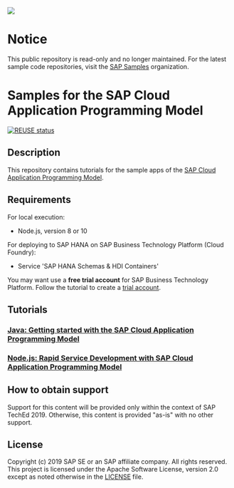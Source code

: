 ![](https://img.shields.io/badge/STATUS-NOT%20CURRENTLY%20MAINTAINED-red.svg?longCache=true&style=flat)

# Notice
This public repository is read-only and no longer maintained. For the latest sample code repositories, visit the [SAP Samples](https://github.com/SAP-samples) organization.

# Samples for the SAP Cloud Application Programming Model

[![REUSE status](https://api.reuse.software/badge/github.com/SAP-samples/cloud-cap-walkthroughs)](https://api.reuse.software/info/github.com/SAP-samples/cloud-cap-walkthroughs)

## Description

This repository contains tutorials for the sample apps of the [SAP Cloud Application Programming Model](https://cap.cloud.sap).

## Requirements

For local execution:
- Node.js, version 8 or 10

For deploying to SAP HANA on SAP Business Technology Platform (Cloud Foundry):
- Service 'SAP HANA Schemas & HDI Containers'

You may want use a **free trial account** for SAP Business Technology Platform.  Follow the tutorial to create a [trial account](https://developers.sap.com/tutorials/hcp-create-trial-account.html).


## Tutorials


### [Java: Getting started with the SAP Cloud Application Programming Model](exercises-java/)

### [Node.js: Rapid Service Development with SAP Cloud Application Programming Model](exercises-node/)



## How to obtain support

Support for this content will be provided only within the context of SAP TechEd 2019. Otherwise, this content is provided "as-is" with no other support.

## License

Copyright (c) 2019 SAP SE or an SAP affiliate company. All rights reserved. This project is licensed under the Apache Software License, version 2.0 except as noted otherwise in the [LICENSE](LICENSES/Apache-2.0.txt) file.
